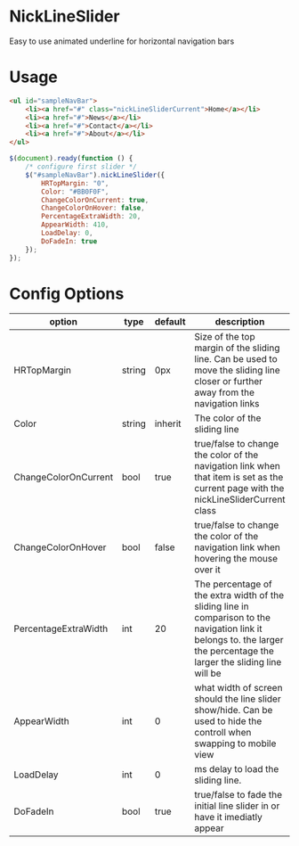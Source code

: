 # NickLineSlider
Easy to use animated underline for horizontal navigation bars

# Usage

```html
<ul id="sampleNavBar">
    <li><a href="#" class="nickLineSliderCurrent">Home</a></li>
    <li><a href="#">News</a></li>
    <li><a href="#">Contact</a></li>
    <li><a href="#">About</a></li>
</ul>
```

```jsx
$(document).ready(function () {
    /* configure first slider */
    $("#sampleNavBar").nickLineSlider({
        HRTopMargin: "0",
        Color: "#BB0F0F",
        ChangeColorOnCurrent: true,
        ChangeColorOnHover: false,
        PercentageExtraWidth: 20,
        AppearWidth: 410,
        LoadDelay: 0,
        DoFadeIn: true
    });
});
```

# Config Options

| option | type | default | description |
| --- | --- | --- | --- |
|HRTopMargin|string|0px|Size of the top margin of the sliding line.  Can be used to move the sliding line closer or further away from the navigation links|
|Color|string|inherit|The color of the sliding line|
|ChangeColorOnCurrent|bool|true|true/false to change the color of the navigation link when that item is set as the current page with the nickLineSliderCurrent class|
|ChangeColorOnHover|bool|false|true/false to change the color of the navigation link when hovering the mouse over it|
|PercentageExtraWidth|int|20|The percentage of the extra width of the sliding line in comparison to the navigation link it belongs to.  the larger the percentage the larger the sliding line will be|
|AppearWidth|int|0|what width of screen should the line slider show/hide.  Can be used to hide the controll when swapping to mobile view|
|LoadDelay|int|0|ms delay to load the sliding line.|
|DoFadeIn|bool|true|true/false to fade the initial line slider in or have it imediatly appear|

